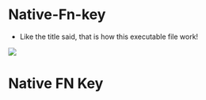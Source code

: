# Native-Fn-key

+ Like the title said, that is how this executable file work!

<div algin="center">
    <img src="./icon-modified.ico">
    <h1>Native FN Key</h1>
</div>  